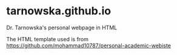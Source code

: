 # tarnowska.github.io
Dr. Tarnowska's personal webpage in HTML

The HTML template used is from https://github.com/mohammad10787/personal-academic-webiste

